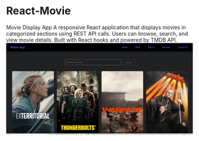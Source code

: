 # React-Movie
Movie Display App A responsive React application that displays movies in categorized sections using REST API calls. Users can browse, search, and view movie details. Built with React hooks and powered by TMDB API.
![Movie Web App](FrontEnd/src/assets/Image_Web_app.PNG)
